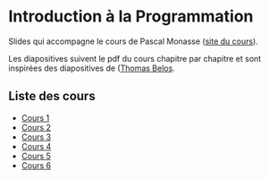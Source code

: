 # Introduction à la Programmation
Slides qui accompagne le cours de Pascal Monasse ([site du cours](http://imagine.enpc.fr/~monasse/Info/)).

Les diapositives suivent le pdf du cours chapitre par chapitre et sont inspirées des diapositives de ([Thomas Belos](https://thomas.belos.ovh/cours-de-cpp/).

## Liste des cours
- [Cours 1](https://mathux.github.io/cours-cpp/cours1.html)
- [Cours 2](https://mathux.github.io/cours-cpp/cours2.html)
- [Cours 3](https://mathux.github.io/cours-cpp/cours3.html)
- [Cours 4](https://mathux.github.io/cours-cpp/cours4.html)
- [Cours 5](https://mathux.github.io/cours-cpp/cours5.html)
- [Cours 6](https://mathux.github.io/cours-cpp/cours6.html)
